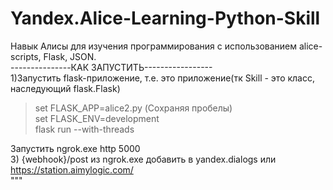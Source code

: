 # Yandex.Alice-Learning-Python-Skill
Навык Алисы для изучения программирования с использованием alice-scripts, Flask, JSON.   
---------------КАК ЗАПУСТИТЬ-----------------   
1)Запустить flask-приложение, т.е. это приложение(тк Skill - это класс, наследующий flask.Flask)   
>set FLASK_APP=alice2.py (Сохраняя пробелы)     
>set FLASK_ENV=development   
>flask run --with-threads
>
Запустить ngrok.exe http 5000    
3) {webhook}/post из ngrok.exe добавить в yandex.dialogs или https://station.aimylogic.com/   
"""   
